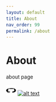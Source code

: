 ```yaml
---
layout: default
title: About 
nav_order: 99
permalink: /about
---
```


# About

about page 

[![alt text][1.1]][1]
[![alt text][2.1]][2]


[1.1]: images/gu_low.png (github icon with padding)
[2.1]: http://i.imgur.com/P3YfQoD.png (linkedlin icon with padding)



[1]: http://www.github.com/joebd
[2]: http://www.joebd.github.io/websitedraft 
